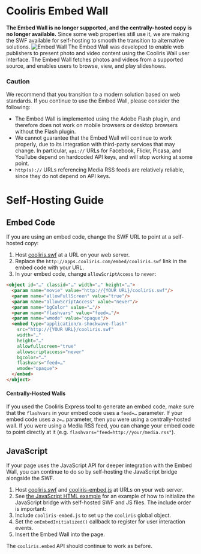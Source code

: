 Cooliris Embed Wall
==========

**The Embed Wall is no longer supported, and the centrally-hosted copy is no longer available.** Since some web properties still use it, we are making the SWF available for self-hosting to smooth the transition to alternative solutions.
![Embed Wall](images/screenshot.jpg)
The Embed Wall was developed to enable web publishers to present photo and video content using the Cooliris Wall user interface. The Embed Wall fetches photos and videos from a supported source, and enables users to browse, view, and play slideshows.
### Caution

We recommend that you transition to a modern solution based on web standards. If you continue to use the Embed Wall, please consider the following:

* The Embed Wall is implemented using the Adobe Flash plugin, and therefore does not work on mobile browsers or desktop browsers without the Flash plugin.
* We cannot guarantee that the Embed Wall will continue to work properly, due to its integration with third-party services that may change. In particular, `api://` URLs for Facebook, Flickr, Picasa, and YouTube depend on hardcoded API keys, and will stop working at some point.
* `http(s)://` URLs referencing Media RSS feeds are relatively reliable, since they do not depend on API keys.

# Self-Hosting Guide

## Embed Code

If you are using an embed code, change the SWF URL to point at a self-hosted copy:

1. Host [cooliris.swf](cooliris.swf) at a URL on your web server.
2. Replace the `http://apps.cooliris.com/embed/cooliris.swf` link in the embed code with your URL.
3. In your embed code, change `allowScriptAccess` to `never`:
```html
<object id="…" classid="…" width="…" height="…">
  <param name="movie" value="http://{YOUR URL}/cooliris.swf"/>
  <param name="allowFullScreen" value="true"/>
  <param name="allowScriptAccess" value="never"/>
  <param name="bgColor" value="…"/>
  <param name="flashvars" value="feed=…"/>
  <param name="wmode" value="opaque"/>
  <embed type="application/x-shockwave-flash"
    src="http://{YOUR URL}/cooliris.swf"
    width="…"
    height="…"
    allowfullscreen="true"
    allowscriptaccess="never"
    bgcolor="…"
    flashvars="feed=…"
    wmode="opaque">
  </embed> 
</object> 
```

#### Centrally-Hosted Walls

If you used the Cooliris Express tool to generate an embed code, make sure that the `flashvars` in your embed code uses a `feed=…` parameter. If your embed code uses a `z=…` parameter, then you were using a centrally-hosted wall. If you were using a Media RSS feed, you can change your embed code to point directly at it (e.g. `flashvars="feed=http://your/media.rss"`).

## JavaScript

If your page uses the JavaScript API for deeper integration with the Embed Wall, you can continue to do so by self-hosting the JavaScript bridge alongside the SWF.

1. Host [cooliris.swf](cooliris.swf) and [cooliris-embed.js](js/cooliris-embed.js) at URLs on your web server.
2. See [the JavaScript HTML example](js/example.html) for an example of how to initialize the JavaScript bridge with self-hosted SWF and JS files. The include order is important:
  1. Include `cooliris-embed.js` to set up the `cooliris` global object.
  2. Set the `onEmbedInitialized()` callback to register for user interaction events.
  3. Insert the Embed Wall into the page.

The `cooliris.embed` API should continue to work as before.
